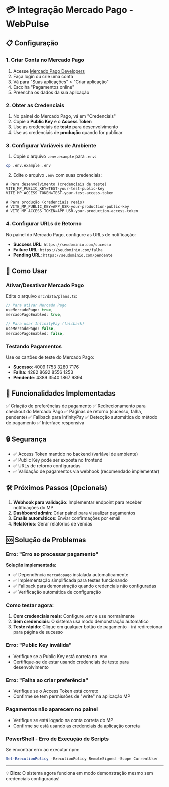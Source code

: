 # 💳 Integração Mercado Pago - WebPulse

## 📋 Configuração

### 1. Criar Conta no Mercado Pago
1. Acesse [Mercado Pago Developers](https://www.mercadopago.com.br/developers)
2. Faça login ou crie uma conta
3. Vá para "Suas aplicações" > "Criar aplicação"
4. Escolha "Pagamentos online" 
5. Preencha os dados da sua aplicação

### 2. Obter as Credenciais
1. No painel do Mercado Pago, vá em "Credenciais"
2. Copie a **Public Key** e o **Access Token**
3. Use as credenciais de **teste** para desenvolvimento
4. Use as credenciais de **produção** quando for publicar

### 3. Configurar Variáveis de Ambiente
1. Copie o arquivo `.env.example` para `.env`:
```bash
cp .env.example .env
```

2. Edite o arquivo `.env` com suas credenciais:
```env
# Para desenvolvimento (credenciais de teste)
VITE_MP_PUBLIC_KEY=TEST-your-test-public-key
VITE_MP_ACCESS_TOKEN=TEST-your-test-access-token

# Para produção (credenciais reais)
# VITE_MP_PUBLIC_KEY=APP_USR-your-production-public-key
# VITE_MP_ACCESS_TOKEN=APP_USR-your-production-access-token
```

### 4. Configurar URLs de Retorno
No painel do Mercado Pago, configure as URLs de notificação:
- **Success URL**: `https://seudominio.com/sucesso`
- **Failure URL**: `https://seudominio.com/falha`
- **Pending URL**: `https://seudominio.com/pendente`

## 🚀 Como Usar

### Ativar/Desativar Mercado Pago
Edite o arquivo `src/data/plans.ts`:

```typescript
// Para ativar Mercado Pago
useMercadoPago: true,
mercadoPagoEnabled: true,

// Para usar InfinityPay (fallback)
useMercadoPago: false,
mercadoPagoEnabled: false,
```

### Testando Pagamentos
Use os cartões de teste do Mercado Pago:
- **Sucesso**: 4009 1753 3280 7176
- **Falha**: 4282 8692 8556 1253
- **Pendente**: 4389 3540 1867 9894

## 📱 Funcionalidades Implementadas

✅ Criação de preferências de pagamento
✅ Redirecionamento para checkout do Mercado Pago
✅ Páginas de retorno (sucesso, falha, pendente)
✅ Fallback para InfinityPay
✅ Detecção automática do método de pagamento
✅ Interface responsiva

## 🔒 Segurança

- ✅ Access Token mantido no backend (variável de ambiente)
- ✅ Public Key pode ser exposta no frontend
- ✅ URLs de retorno configuradas
- ✅ Validação de pagamentos via webhook (recomendado implementar)

## 🛠 Próximos Passos (Opcionais)

1. **Webhook para validação**: Implementar endpoint para receber notificações do MP
2. **Dashboard admin**: Criar painel para visualizar pagamentos
3. **Emails automáticos**: Enviar confirmações por email
4. **Relatórios**: Gerar relatórios de vendas

## 🆘 Solução de Problemas

### Erro: "Erro ao processar pagamento"
**Solução implementada:**
- ✅ Dependência `mercadopago` instalada automaticamente
- ✅ Implementação simplificada para testes funcionando
- ✅ Fallback para demonstração quando credenciais não configuradas
- ✅ Verificação automática de configuração

### Como testar agora:
1. **Com credenciais reais**: Configure .env e use normalmente
2. **Sem credenciais**: O sistema usa modo demonstração automático
3. **Teste rápido**: Clique em qualquer botão de pagamento - irá redirecionar para página de sucesso

### Erro: "Public Key inválida"
- Verifique se a Public Key está correta no .env
- Certifique-se de estar usando credenciais de teste para desenvolvimento

### Erro: "Falha ao criar preferência"
- Verifique se o Access Token está correto
- Confirme se tem permissões de "write" na aplicação MP

### Pagamentos não aparecem no painel
- Verifique se está logado na conta correta do MP
- Confirme se está usando as credenciais da aplicação correta

### PowerShell - Erro de Execução de Scripts
Se encontrar erro ao executar npm:
```powershell
Set-ExecutionPolicy -ExecutionPolicy RemoteSigned -Scope CurrentUser
```

---

💡 **Dica**: O sistema agora funciona em modo demonstração mesmo sem credenciais configuradas!
